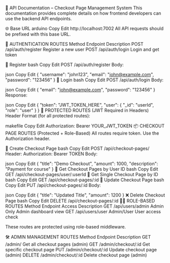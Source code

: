 📘 API Documentation – Checkout Page Management System
This documentation provides complete details on how frontend developers can use the backend API endpoints.

🌐 Base URL
arduino
Copy
Edit
http://localhost:7002
All API requests should be prefixed with this base URL.

🔐 AUTHENTICATION ROUTES
Method	Endpoint	Description
POST	/api/auth/register	Register a new user
POST	/api/auth/login	Login and get token

🔽 Register
bash
Copy
Edit
POST /api/auth/register
Body:

json
Copy
Edit
{
  "username": "john123",
  "email": "john@example.com",
  "password": "123456"
}
🔽 Login
bash
Copy
Edit
POST /api/auth/login
Body:

json
Copy
Edit
{
  "email": "john@example.com",
  "password": "123456"
}
Response:

json
Copy
Edit
{
  "token": "JWT_TOKEN_HERE",
  "user": {
    "_id": "userId",
    "role": "user"
  }
}
🔐 PROTECTED ROUTES (JWT Required in Headers)
Header Format (for all protected routes):

makefile
Copy
Edit
Authorization: Bearer YOUR_JWT_TOKEN
📦 CHECKOUT PAGE ROUTES (Protected + Role-Based)
All routes require token. Use the Authorization header.

🔽 Create Checkout Page
bash
Copy
Edit
POST /api/checkout-pages/
Header: Authorization: Bearer TOKEN
Body:

json
Copy
Edit
{
  "title": "Demo Checkout",
  "amount": 1000,
  "description": "Payment for course"
}
🔽 Get Checkout Pages by User ID
bash
Copy
Edit
GET /api/checkout-pages/user/:userId
🔽 Get Single Checkout Page by ID
bash
Copy
Edit
GET /api/checkout-pages/:id
🔁 Update Checkout Page
bash
Copy
Edit
PUT /api/checkout-pages/:id
Body:

json
Copy
Edit
{
  "title": "Updated Title",
  "amount": 1200
}
❌ Delete Checkout Page
bash
Copy
Edit
DELETE /api/checkout-pages/:id
🧑‍💼 ROLE-BASED ROUTES
Method	Endpoint	Access	Description
GET	/api/users/admin	Admin Only	Admin dashboard view
GET	/api/users/user	Admin/User	User access check

These routes are protected using role-based middleware.

🛠️ ADMIN MANAGEMENT ROUTES
Method	Endpoint	Description
GET	/admin/	Get all checkout pages (admin)
GET	/admin/checkout/:id	Get specific checkout page
PUT	/admin/checkout/:id	Update checkout page (admin)
DELETE	/admin/checkout/:id	Delete checkout page (admin)


